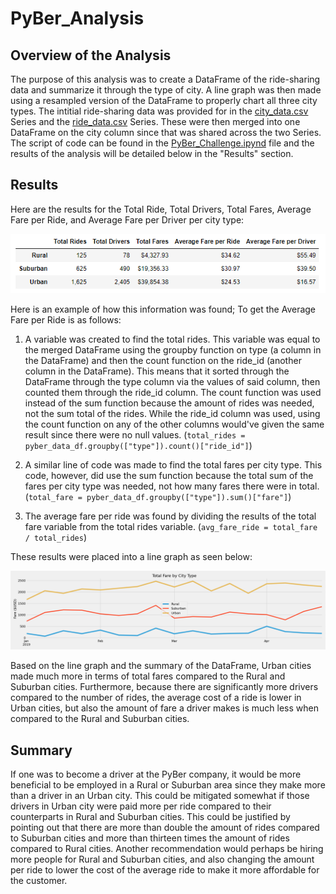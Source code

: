 # PyBer_Analysis

## Overview of the Analysis

The purpose of this analysis was to create a DataFrame of the ride-sharing data and summarize it through the type of city. A line graph was then made using a resampled version of the DataFrame to properly chart all three city types. The intitial ride-sharing data was provided for in the [city_data.csv](https://github.com/stwpf01/PyBer_Analysis/blob/main/Resources/city_data.csv) Series and the [ride_data.csv](https://github.com/stwpf01/PyBer_Analysis/blob/main/Resources/ride_data.csv) Series. These were then merged into one DataFrame on the city column since that was shared across the two Series. The script of code can be found in the [PyBer_Challenge.ipynd](https://github.com/stwpf01/PyBer_Analysis/blob/main/PyBer_Challenge.ipynb) file and the results of the analysis will be detailed below in the "Results" section.
## Results

Here are the results for the Total Ride, Total Drivers, Total Fares, Average Fare per Ride, and Average Fare per Driver per city type:

![Summary_DataFrame](https://github.com/stwpf01/PyBer_Analysis/blob/main/analysis/Summary_DataFrame.png)

Here is an example of how this information was found; To get the Average Fare per Ride is as follows:

1. A variable was created to find the total rides. This variable was equal to the merged DataFrame using the groupby function on type (a column in the DataFrame) and then the count function on the ride_id (another column in the DataFrame). This means that it sorted through the DataFrame through the type column via the values of said column, then counted them through the ride_id column. The count function was used instead of the sum function because the amount of rides was needed, not the sum total of the rides. While the ride_id column was used, using the count function on any of the other columns would've given the same result since there were no null values.
(`total_rides = pyber_data_df.groupby(["type"]).count()["ride_id"]`)

2. A similar line of code was made to find the total fares per city type. This code, however, did use the sum function because the total sum of the fares per city type was needed, not how many fares there were in total.
(`total_fare = pyber_data_df.groupby(["type"]).sum()["fare"]`)

3. The average fare per ride was found by dividing the results of the total fare variable from the total rides variable.
(`avg_fare_ride = total_fare / total_rides`)

These results were placed into a line graph as seen below:

![PyBer_fare_summary](https://github.com/stwpf01/PyBer_Analysis/blob/main/analysis/PyBer_fare_summary.png)


Based on the line graph and the summary of the DataFrame, Urban cities made much more in terms of total fares compared to the Rural and Suburban cities. Furthermore, because there are significantly more drivers compared to the number of rides, the average cost of a ride is lower in Urban cities, but also the amount of fare a driver makes is much less when compared to the Rural and Suburban cities.

## Summary


If one was to become a driver at the PyBer company, it would be more beneficial to be employed in a Rural or Suburban area since they make more than a driver in an Urban city. This could be mitigated somewhat if those drivers in Urban city were paid more per ride compared to their counterparts in Rural and Suburban cities. This could be justified by pointing out that there are more than double the amount of rides compared to Suburban cities and more than thirteen times the amount of rides compared to Rural cities. Another recommendation would perhaps be hiring more people for Rural and Suburban cities, and also changing the amount per ride to lower the cost of the average ride to make it more affordable for the customer.
